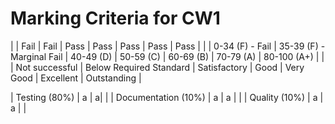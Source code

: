 


# Marking Criteria for CW1 

|  | Fail | Fail | Pass | Pass | Pass | Pass | Pass | 
|  | 0-34 (F) - Fail | 35-39 (F) - Marginal Fail | 40-49 (D) | 50-59 (C) | 60-69 (B) | 70-79 (A) | 80-100 (A+) |
|  | Not successful | Below Required Standard | Satisfactory | Good | Very Good | Excellent | Outstanding |


| Testing (80%) | a | a| | 
| Documentation (10%) | a | a | | 
| Quality (10%) | a | a | | 